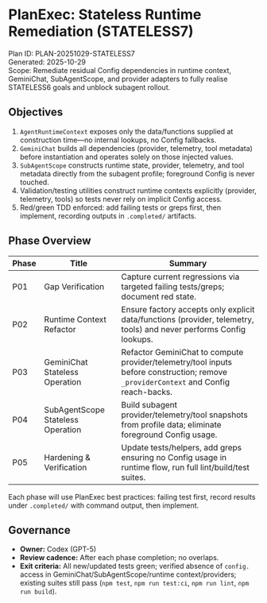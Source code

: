 # PlanExec: Stateless Runtime Remediation (STATELESS7)

Plan ID: PLAN-20251029-STATELESS7  
Generated: 2025-10-29  
Scope: Remediate residual Config dependencies in runtime context, GeminiChat, SubAgentScope, and provider adapters to fully realise STATELESS6 goals and unblock subagent rollout.

## Objectives

1. `AgentRuntimeContext` exposes only the data/functions supplied at construction time—no internal lookups, no Config fallbacks.
2. `GeminiChat` builds all dependencies (provider, telemetry, tool metadata) before instantiation and operates solely on those injected values.
3. `SubAgentScope` constructs runtime state, provider, telemetry, and tool metadata directly from the subagent profile; foreground Config is never touched.
4. Validation/testing utilities construct runtime contexts explicitly (provider, telemetry, tools) so tests never rely on implicit Config access.
5. Red/green TDD enforced: add failing tests or greps first, then implement, recording outputs in `.completed/` artifacts.

## Phase Overview

| Phase | Title | Summary |
|-------|-------|---------|
| P01 | Gap Verification | Capture current regressions via targeted failing tests/greps; document red state. |
| P02 | Runtime Context Refactor | Ensure factory accepts only explicit data/functions (provider, telemetry, tools) and never performs Config lookups. |
| P03 | GeminiChat Stateless Operation | Refactor GeminiChat to compute provider/telemetry/tool inputs before construction; remove `_providerContext` and Config reach-backs. |
| P04 | SubAgentScope Stateless Operation | Build subagent provider/telemetry/tool snapshots from profile data; eliminate foreground Config usage. |
| P05 | Hardening & Verification | Update tests/helpers, add greps ensuring no Config usage in runtime flow, run full lint/build/test suites. |

Each phase will use PlanExec best practices: failing test first, record results under `.completed/` with command output, then implement.

## Governance

- **Owner:** Codex (GPT-5)
- **Review cadence:** After each phase completion; no overlaps.
- **Exit criteria:** All new/updated tests green; verified absence of `config.` access in GeminiChat/SubAgentScope/runtime context/providers; existing suites still pass (`npm test`, `npm run test:ci`, `npm run lint`, `npm run build`).

